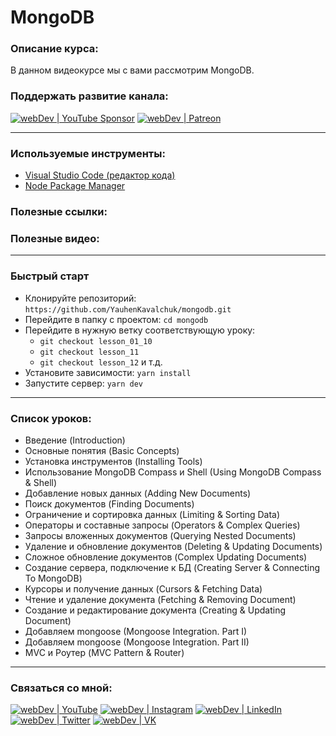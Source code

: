 # MongoDB

### Описание курса:
В данном видеокурсе мы с вами рассмотрим MongoDB.


### Поддержать развитие канала:
[<img alt="webDev | YouTube Sponsor" src="https://img.shields.io/badge/Become a sponsor-F70000.svg?&style=for-the-badge&logo=youtube&logoColor=fff" />][sponsor]
[<img alt="webDev | Patreon" src="https://img.shields.io/badge/Become a patron-EF6451.svg?&style=for-the-badge&logo=patreon&logoColor=fff" />][patron]

---

### Используемые инструменты:
- [Visual Studio Code (редактор кода)](https://code.visualstudio.com)
- [Node Package Manager](https://www.npmjs.com)


### Полезные ссылки:


### Полезные видео:


---

### Быстрый старт
- Клонируйте репозиторий: `https://github.com/YauhenKavalchuk/mongodb.git`
- Перейдите в папку с проектом: `cd mongodb`
- Перейдите в нужную ветку соответствующую уроку:
  - `git checkout lesson_01_10`
  - `git checkout lesson_11`
  - `git checkout lesson_12` и т.д.
- Установите зависимости: `yarn install`
- Запустите сервер: `yarn dev`

---

### Список уроков:
- Введение (Introduction)
- Основные понятия (Basic Concepts)
- Установка инструментов (Installing Tools)
- Использование MongoDB Compass и Shell (Using MongoDB Compass & Shell)
- Добавление новых данных (Adding New Documents)
- Поиск документов (Finding Documents)
- Ограничение и сортировка данных (Limiting & Sorting Data)
- Операторы и составные запросы (Operators & Complex Queries)
- Запросы вложенных документов (Querying Nested Documents)
- Удаление и обновление документов (Deleting & Updating Documents)
- Сложное обновление документов (Complex Updating Documents)
- Создание сервера, подключение к БД (Creating Server & Connecting To MongoDB)
- Курсоры и получение данных (Cursors & Fetching Data)
- Чтение и удаление документа (Fetching & Removing Document)
- Создание и редактирование документа (Creating & Updating Document)
- Добавляем mongoose (Mongoose Integration. Part I)
- Добавляем mongoose (Mongoose Integration. Part II)
- MVC и Роутер (MVC Pattern & Router)

---

### Связаться со мной:
[<img alt="webDev | YouTube" src="https://img.shields.io/badge/youtube-FF0000.svg?&style=for-the-badge&logo=Instagram&logoColor=white" />][youtube]
[<img alt="webDev | Instagram" src="https://img.shields.io/badge/instagram-E4405F.svg?&style=for-the-badge&logo=Instagram&logoColor=white" />][instagram]
[<img alt="webDev | LinkedIn" src="https://img.shields.io/badge/linkedin-0077B5.svg?&style=for-the-badge&logo=linkedin&logoColor=white" />][linkedin]
[<img alt="webDev | Twitter" src="https://img.shields.io/badge/twitter-1DA1F2.svg?&style=for-the-badge&logo=Twitter&logoColor=white" />][twitter]
[<img alt="webDev | VK" src="https://img.shields.io/badge/vk-4680C2.svg?&style=for-the-badge&logo=Twitter&logoColor=white" />][vk]

[youtube]: https://youtube.com/YauhenKavalchuk
[instagram]: https://instagram.com/YauhenKavalchuk
[linkedin]: https://linkedin.com/in/YauhenKavalchuk
[vk]: https://vk.com/YauhenKavalchuk
[twitter]: https://twitter.com/YauhenKavalchuk
[sponsor]: https://www.youtube.com/channel/UCE9ODjNIkOHrnSdkYWLfYhg/join
[patron]: https://www.patreon.com/YauhenKavalchuk

